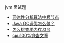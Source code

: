 jvm 面试题
- [可达性分析算法中根节点](https://blog.csdn.net/qq_30757161/article/details/100524679)
- [Java GC调优怎么做？](https://www.sohu.com/a/255601517_355140)
- [怎么排查堆内存溢出](https://mp.weixin.qq.com/s/7XGD-Z3wrThv5HyoK3B8AQ)
- [cpu100%排查文章](https://mp.weixin.qq.com/s/roEMz-5tzBZvGxbjq8NhOQ)
